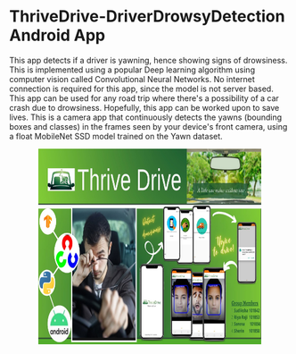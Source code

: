 # ThriveDrive-DriverDrowsyDetection Android App
This app detects if a driver is yawning, hence showing signs of drowsiness. This is implemented using a popular Deep learning algorithm using computer vision called Convolutional Neural Networks. No internet connection is required for this app, since the model is not server based. This app can be used for any road trip where there's a possibility of a car crash due to drowsiness. Hopefully, this app can be worked upon to save lives.
This is a camera app that continuously detects the yawns (bounding boxes and classes) in the frames seen by your device's front camera, using a float MobileNet SSD model trained on the Yawn dataset.
<p align="center">
  <img src="poster.jpg" width="400" height="350" title="hover text">
  
</p>
